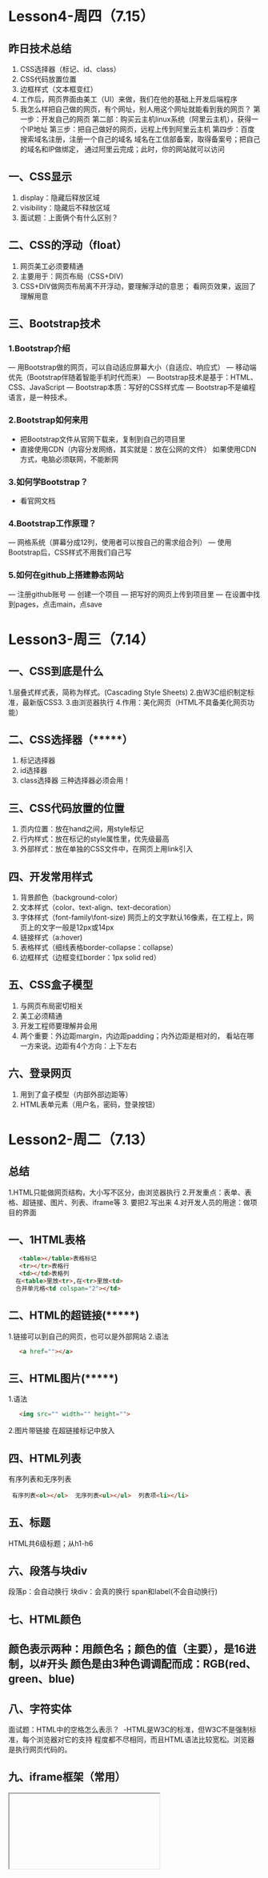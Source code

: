 # Lesson4-周四（7.15）
## 昨日技术总结
1. CSS选择器（标记、id、class）
2. CSS代码放置位置
3. 边框样式（文本框变红）
4. 工作后，网页界面由美工（UI）来做，我们在他的基础上开发后端程序
5. 我怎么样把自己做的网页，有个网址，别人用这个网址就能看到我的网页？
  第一步：开发自己的网页
  第二部：购买云主机linux系统（阿里云主机），获得一个IP地址
  第三步：把自己做好的网页，远程上传到阿里云主机
  第四步：百度搜索域名注册，注册一个自己的域名
   域名在工信部备案，取得备案号；把自己的域名和IP做绑定，
   通过阿里云完成；此时，你的网站就可以访问

## 一、CSS显示 
1. display：隐藏后释放区域
2. visibility：隐藏后不释放区域
3. 面试题：上面俩个有什么区别？

## 二、CSS的浮动（float）
1. 网页美工必须要精通
2. 主要用于：网页布局（CSS+DIV)
3. CSS+DIV做网页布局离不开浮动，要理解浮动的意思；
 看网页效果，返回了理解用意
 
## 三、Bootstrap技术
### 1.Bootstrap介绍
— 用Bootstrap做的网页，可以自动适应屏幕大小（自适应、响应式）
— 移动端优先（Bootstrap伴随着智能手机时代而来）
— Bootstrap技术是基于：HTML、CSS、JavaScript
— Bootstrap本质：写好的CSS样式库
— Bootstrap不是编程语言，是一种技术。

### 2.Bootstrap如何来用
 - 把Bootstrap文件从官网下载来，复制到自己的项目里
 - 直接使用CDN（内容分发网络，其实就是：放在公网的文件）
 如果使用CDN方式，电脑必须联网，不能断网
### 3.如何学Bootstrap？
 - 看官网文档
### 4.Bootstrap工作原理？
— 网格系统（屏幕分成12列，使用者可以按自己的需求组合列）
— 使用Bootstrap后，CSS样式不用我们自己写
### 5.如何在github上搭建静态网站
— 注册github账号
— 创建一个项目
— 把写好的网页上传到项目里
— 在设置中找到pages，点击main，点save



# Lesson3-周三（7.14）
## 一、CSS到底是什么
 1.层叠式样式表，简称为样式。(Cascading Style Sheets)
 2.由W3C组织制定标准，最新版CSS3.
 3.由浏览器执行
 4.作用：美化网页（HTML不具备美化网页功能）
 
## 二、CSS选择器（*****）
1. 标记选择器
2. id选择器
3. class选择器
三种选择器必须会用！

## 三、CSS代码放置的位置
1. 页内位置：放在hand之间，用style标记
2. 行内样式：放在标记的style属性里，优先级最高
3. 外部样式：放在单独的CSS文件中，在网页上用link引入

## 四、开发常用样式
1. 背景颜色（background-color）
2. 文本样式（color、text-align、text-decoration）
3. 字体样式（font-family\font-size)
   网页上的文字默认16像素，在工程上，网页上的文字一般是12px或14px 
4. 链接样式（a:hover)
5. 表格样式（细线表格border-collapse：collapse）
6. 边框样式（边框变红border：1px solid red）

## 五、CSS盒子模型
1. 与网页布局密切相关
2. 美工必须精通
3. 开发工程师要理解并会用
4. 两个重要：外边距margin，内边距padding；内外边距是相对的，
看站在哪一方来说。边距有4个方向：上下左右

## 六、登录网页
1. 用到了盒子模型（内部外部边距等）
2. HTML表单元素（用户名，密码，登录按钮）
   


# Lesson2-周二（7.13）

## 总结
  1.HTML只能做网页结构，大小写不区分，由浏览器执行
  2.开发重点：表单、表格、超链接、图片、列表、iframe等
  3. 要把2.写出来
  4.对开发人员的用途：做项目的界面

## 一、1HTML表格
```html
   <table></table>表格标记
   <tr></tr>表格行
   <td></td>表格列
  在<table>里放<tr>,在<tr>里放<td> 
  合并单元格<td colspan="2"></td>
```

## 二、HTML的超链接(*****)
1.链接可以到自己的网页，也可以是外部网站
2.语法
```html
   <a href=""></a>
```

## 三、HTML图片(*****)
1.语法
```html
   <img src="" width="" height="">
```
2.图片带链接
在超链接标记<a>中放入<img>

## 四、HTML列表
有序列表和无序列表
```html
 有序列表<ol></ol>  无序列表<ul></ul>  列表项<li></li>
```
 
 
## 五、标题
HTML共6级标题；从h1-h6

## 六、段落与块div
段落p：会自动换行
块div：会真的换行
span和label(不会自动换行)

## 七、HTML颜色
颜色表示两种：用颜色名；颜色的值（主要），是16进制，以#开头
颜色是由3种色调调配而成：RGB(red、green、blue)
- 

## 八、字符实体
面试题：HTML中的空格怎么表示？&nbsp;
-HTML是W3C的标准，但W3C不是强制标准，每个浏览器对它的支持
程度都不尽相同，而且HTML语法比较宽松。浏览器是执行网页代码的。

## 九、iframe框架（常用） 
<iframe src="" name="">

## 高频面试题：post和get有什么区别？
1.post方式提交表单，表单数据在地址栏不显示；
  get方式提交表单，数据会显示在地址栏上，不安全
  
2.post提交数据，数据大小不限；get一般为2k，一般用post。  


# Lesson1-周一（7.12）

## 问题总结
     对网页设计有了大概了解，但是因为首次接触，有很多不熟悉的方面。

## 一、markdown学习
1.Markdown是什么？
 写软件用的，软件工程师的标配。
 它有自己的语法，但非常简单。
 浏览器就能识别Markdown代码。
 
2.什么时候用？
写专业软件文档用；github或gitee上写文档用；
日常写笔记、总结或写书。
 
## 二、HTML介绍
1. HYML是什么？What
     叫做：超文本标记语言。 
  HTML代码由谁执行？浏览器。 主流的5大浏览器：
  Chrome、Firefox、Opera、Safari、Edge
        建议：从现在起停止使用360、qq等浏览器。
   
2. 为什么用它？
 要做Web项目，界面必须得用它。
 
3. 谁来用？
  后端开发人员一定要会、Web前段开发工程师、网页美工（UI）
  
4. 什么时候用？
  做项目需要的时候。
  
5. 用在哪里？
  网页上，搭建网页结构或元素。
 
6. 怎么用 ？
      按教程，在项目中实战使用。通过实际使用来学。

## 三、HTML标准
   HTML是由W3C制定的国际标准。W3C：国际万维网组织。
 最新版：HTML5
 
## 四、HTML表单的开发（*****）
1.表单怎么写？
```
<from ></form>
```
2.文本框怎么写？
```
<input type="text">
```
3.单项按钮怎么写？
```
<input type="radio" name="">
```
4.密码框怎么写？
```
<input type="password">
```
5.下拉选择怎么写？
```
<select>
<option>选项</option>
</select>
```
6.复位框怎么写？
```
<input type="checkbox">
```
7.文本域怎么写？
```
<textarea rows="行数" cols="列数">
    内容 
</textarea>
```   
8.上传文件怎么写？
```
<input type="file">
```
9.提交按钮怎么写？
```
<input type="submit" value="提交">
```
10. 重置按钮怎么写？
```
<input type="reset" value="重置">
```
11.如何跳转网页
```
<form action="所跳转的网页名称">
```

## 五、提醒
1. 不要背代码！！！通过多写，来永久记忆。
2. 学编程最佳方式：多写！！！一定要动手做！ （听不会，看不会）
3. 理解的基础上记忆，理解得越多，死记的越少！
4. 每日提交（和公司一样）

## 六、课后任务
写12306注册表单（不考虑效果和样式，只考虑元素）
